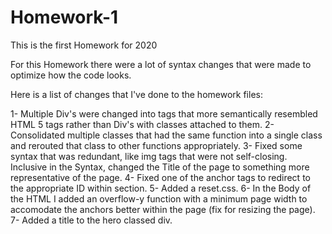# Homework-1
This is the first Homework for 2020

For this Homework there were a lot of syntax changes that were made to optimize how the code looks.

Here is a list of changes that I've done to the homework files:

1- Multiple Div's were changed into tags that more semantically resembled HTML 5 tags rather than Div's with classes attached to them.
2- Consolidated multiple classes that had the same function into a single class and rerouted that class to other functions appropriately.
3- Fixed some syntax that was redundant, like img tags that were not self-closing. Inclusive in the Syntax, changed the Title of the page to something more representative of the page.
4- Fixed one of the anchor tags to redirect to the appropriate ID within section.
5- Added a reset.css.
6- In the Body of the HTML I added an overflow-y function with a minimum page width to accomodate the anchors better within the page (fix for resizing the page).
7- Added a title to the hero classed div.